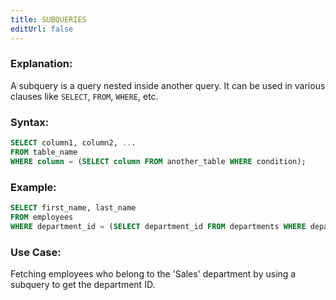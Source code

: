 ```yaml
---
title: SUBQUERIES
editUrl: false
---
```


### **Explanation:**

A subquery is a query nested inside another query. It can be used in various clauses like `SELECT`, `FROM`, `WHERE`, etc.

### **Syntax:**

```sql
SELECT column1, column2, ...
FROM table_name
WHERE column = (SELECT column FROM another_table WHERE condition);
```

### **Example:**

```sql
SELECT first_name, last_name
FROM employees
WHERE department_id = (SELECT department_id FROM departments WHERE department_name = 'Sales');
```

### **Use Case:**

Fetching employees who belong to the 'Sales' department by using a subquery to get the department ID.
